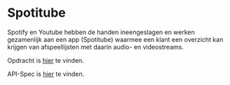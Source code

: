 # Spotitube
Spotify en Youtube hebben de handen ineengeslagen en werken gezamenlijk aan een app (Spotitube) waarmee een klant een overzicht kan krijgen van afspeellijsten met daarin audio- en videostreams.

Opdracht is [hier](https://github.com/ImreBoersma/spotitube/blob/main/opdracht.md) te vinden.

API-Spec is [hier](https://github.com/HANICA-DEA/spotitube/blob/master/README.md) te vinden.
